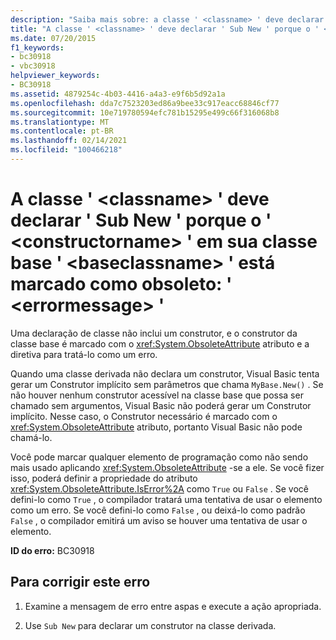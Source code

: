 ```yaml
---
description: "Saiba mais sobre: a classe ' <classname> ' deve declarar um ' Sub New ' porque o ' <constructorname> ' em sua classe base ' <baseclassname> ' está marcado como obsoleto: ' <errormessage> '"
title: "A classe ' <classname> ' deve declarar ' Sub New ' porque o ' <constructorname> ' em sua classe base ' <baseclassname> ' está marcado como obsoleto: ' <errormessage> '"
ms.date: 07/20/2015
f1_keywords:
- bc30918
- vbc30918
helpviewer_keywords:
- BC30918
ms.assetid: 4879254c-4b03-4416-a4a3-e9f6b5d92a1a
ms.openlocfilehash: dda7c7523203ed86a9bee33c917eacc68846cf77
ms.sourcegitcommit: 10e719780594efc781b15295e499c66f316068b8
ms.translationtype: MT
ms.contentlocale: pt-BR
ms.lasthandoff: 02/14/2021
ms.locfileid: "100466218"
---
```

# <a name="class-classname-must-declare-a-sub-new-because-the-constructorname-in-its-base-class-baseclassname-is-marked-obsolete-errormessage"></a>A classe ' \<classname> ' deve declarar ' Sub New ' porque o ' \<constructorname> ' em sua classe base ' \<baseclassname> ' está marcado como obsoleto: ' \<errormessage> '

Uma declaração de classe não inclui um construtor, e o construtor da classe base é marcado com o <xref:System.ObsoleteAttribute> atributo e a diretiva para tratá-lo como um erro.  
  
 Quando uma classe derivada não declara um construtor, Visual Basic tenta gerar um Construtor implícito sem parâmetros que chama `MyBase.New()` . Se não houver nenhum construtor acessível na classe base que possa ser chamado sem argumentos, Visual Basic não poderá gerar um Construtor implícito. Nesse caso, o Construtor necessário é marcado com o <xref:System.ObsoleteAttribute> atributo, portanto Visual Basic não pode chamá-lo.  
  
 Você pode marcar qualquer elemento de programação como não sendo mais usado aplicando <xref:System.ObsoleteAttribute> -se a ele. Se você fizer isso, poderá definir a propriedade do atributo <xref:System.ObsoleteAttribute.IsError%2A> como `True` ou `False` . Se você defini-lo como `True` , o compilador tratará uma tentativa de usar o elemento como um erro. Se você defini-lo como `False` , ou deixá-lo como padrão `False` , o compilador emitirá um aviso se houver uma tentativa de usar o elemento.  
  
 **ID do erro:** BC30918  
  
## <a name="to-correct-this-error"></a>Para corrigir este erro  
  
1. Examine a mensagem de erro entre aspas e execute a ação apropriada.  
  
2. Use `Sub New` para declarar um construtor na classe derivada.
